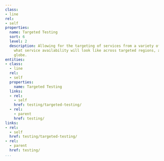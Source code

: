 ```yaml
---
class:
- line
rel:
- self
properties:
  name: Targeted Testing
  sort: 6
  level: 2
  description: Allowing for the targeting of services from a variety of regions, demonstrating
    what service availability will look like across targeted regions, and around the
    globe.
entities:
- class:
  - line
  rel:
  - self
  properties:
    name: Targeted Testing
  links:
  - rel:
    - self
    href: testing/targeted-testing/
  - rel:
    - parent
    href: testing/
links:
- rel:
  - self
  href: testing/targeted-testing/
- rel:
  - parent
  href: testing/
...
```


